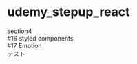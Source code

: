 # udemy_stepup_react
section4</br>
#16 styled components</br>
#17 Emotion</br>
テスト
<!-- #17 Emotion -->

